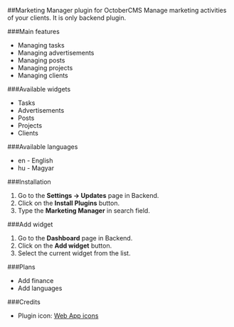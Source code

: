 ##Marketing Manager plugin for OctoberCMS
Manage marketing activities of your clients. It is only backend plugin.

###Main features
* Managing tasks
* Managing advertisements
* Managing posts
* Managing projects
* Managing clients

###Available widgets
* Tasks
* Advertisements
* Posts
* Projects
* Clients

###Available languages
* en - English
* hu - Magyar

###Installation
1. Go to the __Settings -> Updates__ page in Backend.
1. Click on the __Install Plugins__ button.
1. Type the __Marketing Manager__ in search field.

###Add widget
1. Go to the __Dashboard__ page in Backend.
1. Click on the __Add widget__ button.
1. Select the current widget from the list.

###Plans
* Add finance
* Add languages

###Credits
* Plugin icon: [Web App icons](http://icons8.com/web-app/new-icons/all)

